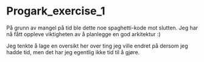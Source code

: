 # Progark_exercise_1

På grunn av mangel på tid ble dette noe spaghetti-kode mot slutten. Jeg har nå fått oppleve viktigheten av å planlegge en god arkitektur :)

Jeg tenkte å lage en oversikt her over ting jeg ville endret på dersom jeg hadde tid, men det har jeg egentlig ikke tid til å gjøre.
